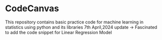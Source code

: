 # CodeCanvas
This repository contains basic practice code for machine learning in statistics using python and its libraries
7th April,2024 update -> Fascinated to add the code snippet for Linear Regression Model
